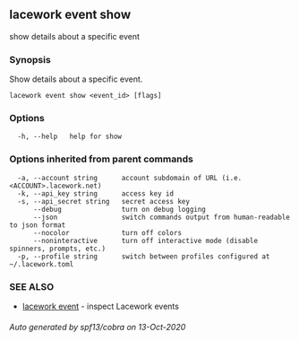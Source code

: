 ## lacework event show

show details about a specific event

### Synopsis

Show details about a specific event.

```
lacework event show <event_id> [flags]
```

### Options

```
  -h, --help   help for show
```

### Options inherited from parent commands

```
  -a, --account string      account subdomain of URL (i.e. <ACCOUNT>.lacework.net)
  -k, --api_key string      access key id
  -s, --api_secret string   secret access key
      --debug               turn on debug logging
      --json                switch commands output from human-readable to json format
      --nocolor             turn off colors
      --noninteractive      turn off interactive mode (disable spinners, prompts, etc.)
  -p, --profile string      switch between profiles configured at ~/.lacework.toml
```

### SEE ALSO

* [lacework event](lacework_event.md)	 - inspect Lacework events

###### Auto generated by spf13/cobra on 13-Oct-2020

